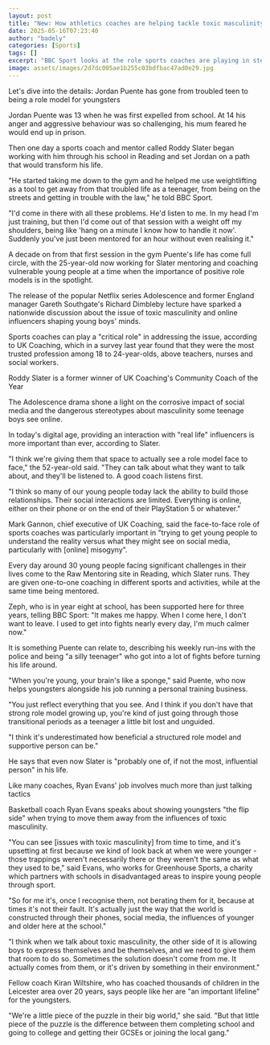 ```yaml
---
layout: post
title: "New: How athletics coaches are helping tackle toxic masculinity"
date: 2025-05-16T07:23:40
author: "badely"
categories: [Sports]
tags: []
excerpt: "BBC Sport looks at the role sports coaches are playing in steering young people away from the influences of toxic masculinity."
image: assets/images/2d7dc005ae1b255c03bdfbac47ad0e29.jpg
---
```


Let's dive into the details: Jordan Puente has gone from troubled teen to being a role model for youngsters

Jordan Puente was 13 when he was first expelled from school. At 14 his anger and aggressive behaviour was so challenging, his mum feared he would end up in prison.

Then one day a sports coach and mentor called Roddy Slater began working with him through his school in Reading and set Jordan on a path that would transform his life.

"He started taking me down to the gym and he helped me use weightlifting as a tool to get away from that troubled life as a teenager, from being on the streets and getting in trouble with the law," he told BBC Sport.

"I'd come in there with all these problems. He'd listen to me. In my head I'm just training, but then I'd come out of that session with a weight off my shoulders, being like 'hang on a minute I know how to handle it now'. Suddenly you've just been mentored for an hour without even realising it."

A decade on from that first session in the gym Puente's life has come full circle, with the 25-year-old now working for Slater mentoring and coaching vulnerable young people at a time when the importance of positive role models is in the spotlight.

The release of the popular Netflix series Adolescence and former England manager Gareth Southgate's Richard Dimbleby lecture have sparked a nationwide discussion about the issue of toxic masculinity and online influencers shaping young boys' minds.

Sports coaches can play a "critical role" in addressing the issue, according to UK Coaching, which in a survey last year found that they were the most trusted profession among 18 to 24-year-olds, above teachers, nurses and social workers.

Roddy Slater is a former winner of UK Coaching's Community Coach of the Year

The Adolescence drama shone a light on the corrosive impact of social media and the dangerous stereotypes about masculinity some teenage boys see online.

In today's digital age, providing an interaction with "real life" influencers is more important than ever, according to Slater.

"I think we're giving them that space to actually see a role model face to face," the 52-year-old said. "They can talk about what they want to talk about, and they'll be listened to. A good coach listens first.

"I think so many of our young people today lack the ability to build those relationships. Their social interactions are limited. Everything is online, either on their phone or on the end of their PlayStation 5 or whatever."

Mark Gannon, chief executive of UK Coaching, said the face-to-face role of sports coaches was particularly important in "trying to get young people to understand the reality versus what they might see on social media, particularly with [online] misogyny".  

Every day around 30 young people facing significant challenges in their lives come to the Raw Mentoring site in Reading, which Slater runs. They are given one-to-one coaching in different sports and activities, while at the same time being mentored.

Zeph, who is in year eight at school, has been supported here for three years, telling BBC Sport: "It makes me happy. When I come here, I don't want to leave. I used to get into fights nearly every day, I'm much calmer now."

It is something Puente can relate to, describing his weekly run-ins with the police and being "a silly teenager" who got into a lot of fights before turning his life around.

"When you're young, your brain's like a sponge," said Puente, who now helps youngsters alongside his job running a personal training business.

"You just reflect everything that you see. And I think if you don't have that strong role model growing up, you're kind of just going through those transitional periods as a teenager a little bit lost and unguided.

"I think it's underestimated how beneficial a structured role model and supportive person can be."

He says that even now Slater is "probably one of, if not the most, influential person" in his life.

Like many coaches, Ryan Evans' job involves much more than just talking tactics

Basketball coach Ryan Evans speaks about showing youngsters "the flip side" when trying to move them away from the influences of toxic masculinity. 

"You can see [issues with toxic masculinity] from time to time, and it's upsetting at first because we kind of look back at when we were younger - those trappings weren't necessarily there or they weren't the same as what they used to be," said Evans, who works for Greenhouse Sports, a charity which partners with schools in disadvantaged areas to inspire young people through sport.

"So for me it's, once I recognise them, not berating them for it, because at times it's not their fault. It's actually just the way that the world is constructed through their phones, social media, the influences of younger and older here at the school."

"I think when we talk about toxic masculinity, the other side of it is allowing boys to express themselves and be themselves, and we need to give them that room to do so. Sometimes the solution doesn't come from me. It actually comes from them, or it's driven by something in their environment."

Fellow coach Kiran Wiltshire, who has coached thousands of children in the Leicester area over 20 years, says people like her are "an important lifeline" for the youngsters. 

"We're a little piece of the puzzle in their big world," she said. "But that little piece of the puzzle is the difference between them completing school and going to college and getting their GCSEs or joining the local gang."

